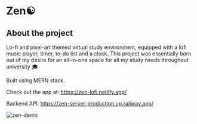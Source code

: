# Zen☯️

## About the project
Lo-fi and pixel-art themed virtual study environment, equipped with a lofi music player, timer, to-do list and a clock. This project was essentially born out of my desire for an all-in-one space for all my study needs throughout university 🎓

Built using  MERN stack.

Check out the app at: https://zen-lofi.netlify.app/

Backend API: https://zen-server-production.up.railway.app/

![zen-demo](https://user-images.githubusercontent.com/104712880/210377158-3d35dc1b-b92a-4511-ba45-fc31c587a4eb.gif)
